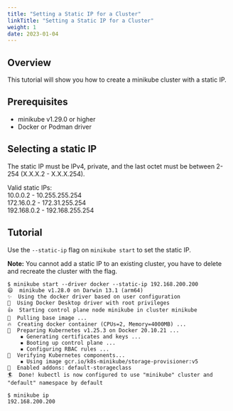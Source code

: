 ```yaml
---
title: "Setting a Static IP for a Cluster"                                 
linkTitle: "Setting a Static IP for a Cluster"
weight: 1
date: 2023-01-04
--- 
```


## Overview

This tutorial will show you how to create a minikube cluster with a static IP.

## Prerequisites

- minikube v1.29.0 or higher
- Docker or Podman driver

## Selecting a static IP

The static IP must be IPv4, private, and the last octet must be between 2-254 (X.X.X.2 - X.X.X.254).

Valid static IPs:<br>
10.0.0.2 - 10.255.255.254<br>
172.16.0.2 - 172.31.255.254<br>
192.168.0.2 - 192.168.255.254

## Tutorial

Use the `--static-ip` flag on `minikube start` to set the static IP.

**Note:** You cannot add a static IP to an existing cluster, you have to delete and recreate the cluster with the flag.

```shell
$ minikube start --driver docker --static-ip 192.168.200.200
😄  minikube v1.28.0 on Darwin 13.1 (arm64)
✨  Using the docker driver based on user configuration
📌  Using Docker Desktop driver with root privileges
👍  Starting control plane node minikube in cluster minikube
🚜  Pulling base image ...
🔥  Creating docker container (CPUs=2, Memory=4000MB) ...
🐳  Preparing Kubernetes v1.25.3 on Docker 20.10.21 ...
    ▪ Generating certificates and keys ...
    ▪ Booting up control plane ...
    ▪ Configuring RBAC rules ...
🔎  Verifying Kubernetes components...
    ▪ Using image gcr.io/k8s-minikube/storage-provisioner:v5
🌟  Enabled addons: default-storageclass
🏄  Done! kubectl is now configured to use "minikube" cluster and "default" namespace by default

$ minikube ip
192.168.200.200
```
